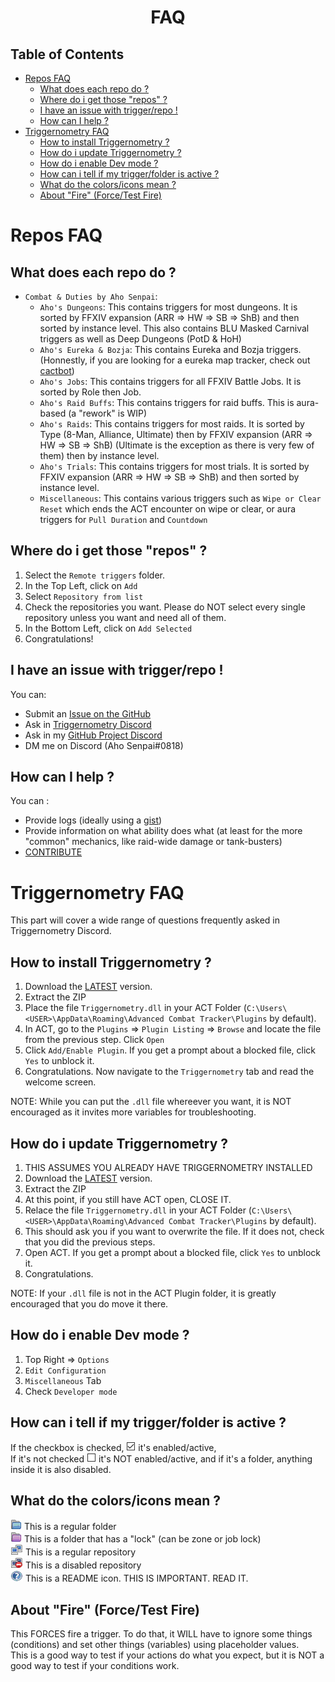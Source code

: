 <h1 style="text-align:center">FAQ</h1>

<h2>Table of Contents</h2>  

- [Repos FAQ](#repos-faq)
  - [What does each repo do ?](#what-does-each-repo-do-)
  - [Where do i get those "repos" ?](#where-do-i-get-those-repos-)
  - [I have an issue with <x> trigger/repo !](#i-have-an-issue-with-x-triggerrepo-)
  - [How can I help ?](#how-can-i-help-)
- [Triggernometry FAQ](#triggernometry-faq)
  - [How to install Triggernometry ?](#how-to-install-triggernometry-)
  - [How do i update Triggernometry ?](#how-do-i-update-triggernometry-)
  - [How do i enable Dev mode ?](#how-do-i-enable-dev-mode-)
  - [How can i tell if my trigger/folder is active ?](#how-can-i-tell-if-my-triggerfolder-is-active-)
  - [What do the colors/icons mean ?](#what-do-the-colorsicons-mean-)
  - [About "Fire" (Force/Test Fire)](#about-fire-forcetest-fire)

# Repos FAQ

## What does each repo do ?

- `Combat & Duties by Aho Senpai`:
  - `Aho's Dungeons`: This contains triggers for most dungeons. It is sorted by FFXIV expansion (ARR => HW => SB => ShB) and then sorted by instance level.
  This also contains BLU Masked Carnival triggers as well as Deep Dungeons (PotD & HoH)
  - `Aho's Eureka & Bozja`: This contains Eureka and Bozja triggers. (Honnestly, if you are looking for a eureka map tracker, check out [cactbot](https://github.com/quisquous/cactbot))
  - `Aho's Jobs`: This contains triggers for all FFXIV Battle Jobs. It is sorted by Role then Job.
  - `Aho's Raid Buffs`: This contains triggers for raid buffs. This is aura-based (a "rework" is WIP)
  - `Aho's Raids`: This contains triggers for most raids. It is sorted by Type (8-Man, Alliance, Ultimate) then by FFXIV expansion (ARR => HW => SB => ShB) (Ultimate is the exception as there is very few of them) then by instance level. 
  - `Aho's Trials`: This contains triggers for most trials. It is sorted by FFXIV expansion (ARR => HW => SB => ShB) and then sorted by instance level.
  - `Miscellaneous`: This contains various triggers such as `Wipe or Clear Reset` which ends the ACT encounter on wipe or clear, or aura triggers for `Pull Duration` and `Countdown`

## Where do i get those "repos" ?

1. Select the `Remote triggers` folder.
1. In the Top Left, click on `Add`
1. Select `Repository from list`
1. Check the repositories you want. Please do NOT select every single repository unless you want and need all of them.
1. In the Bottom Left, click on `Add Selected`
1. Congratulations!  

## I have an issue with <x> trigger/repo !

You can:
- Submit an [Issue on the GitHub](./ISSUES.md)
- Ask in [Triggernometry Discord](https://discord.gg/6f9MY55) 
- Ask in my [GitHub Project Discord](https://discord.gg/dPFSM53)
- DM me on Discord (Aho Senpai#0818)  

## How can I help ?

You can :
- Provide logs (ideally using a [gist](https://gist.github.com/))
- Provide information on what ability does what (at least for the more "common" mechanics, like raid-wide damage or tank-busters)  
- [CONTRIBUTE](./CONTRIBUTE.md)


# Triggernometry FAQ

This part will cover a wide range of questions frequently asked in Triggernometry Discord.

## How to install Triggernometry ?

1. Download the [LATEST](https://github.com/paissaheavyindustries/Triggernometry/releases/latest) version.
1. Extract the ZIP
1. Place the file `Triggernometry.dll` in your ACT Folder (`C:\Users\<USER>\AppData\Roaming\Advanced Combat Tracker\Plugins` by default).
1. In ACT, go to the `Plugins` => `Plugin Listing` => `Browse` and locate the file from the previous step. Click `Open`
1. Click `Add/Enable Plugin`. If you get a prompt about a blocked file, click `Yes` to unblock it.
1. Congratulations. Now navigate to the `Triggernometry` tab and read the welcome screen.

NOTE: While you can put the `.dll` file whereever you want, it is NOT encouraged as it invites more variables for troubleshooting.

##  How do i update Triggernometry ?

1. THIS ASSUMES YOU ALREADY HAVE TRIGGERNOMETRY INSTALLED
1. Download the [LATEST](https://github.com/paissaheavyindustries/Triggernometry/releases/latest) version.
1. Extract the ZIP
1. At this point, if you still have ACT open, CLOSE IT.
1. Relace the file `Triggernometry.dll` in your ACT Folder (`C:\Users\<USER>\AppData\Roaming\Advanced Combat Tracker\Plugins` by default).
1. This should ask you if you want to overwrite the file. If it does not, check that you did the previous steps.
1. Open ACT. If you get a prompt about a blocked file, click `Yes` to unblock it.
1. Congratulations.

NOTE: If your `.dll` file is not in the ACT Plugin folder, it is greatly encouraged that you do move it there.

## How do i enable Dev mode ?

1. Top Right => `Options`
1. `Edit Configuration`
1. `Miscellaneous` Tab
1. Check `Developer mode`

## How can i tell if my trigger/folder is active ?

If the checkbox is checked, ![CB_On](./resources/CB_On.PNG) it's enabled/active,  
If it's not checked ![CB_Off](./resources/CB_Off.PNG) it's NOT enabled/active, and if it's a folder, anything inside it is also disabled.

## What do the colors/icons mean ?

![Blue_Folder](./resources/Blue_Folder.PNG) This is a regular folder  
![Purple_folder](./resources/Purple_Folder.PNG) This is a folder that has a "lock" (can be zone or job lock)  
![Repository](./resources/Repository.PNG) This is a regular repository  
![Disabled_Repo](./resources/Disabled_Repository.PNG) This is a disabled repository  
![ReadMe_Icon](./resources/ReadMe_Icon.PNG) This is a README icon. THIS IS IMPORTANT. READ IT.  

## About "Fire" (Force/Test Fire)

This FORCES fire a trigger. To do that, it WILL have to ignore some things (conditions) and set other things (variables) using placeholder values.  
This is a good way to test if your actions do what you expect, but it is NOT a good way to test if your conditions work.